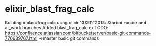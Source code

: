 # elixir_blast_frag_calc
Building a blast/frag calc using elixir
13SEPT2018:
   Started master and at_work branches 
   Added blast_frag_calc.ex 
   TODO: https://confluence.atlassian.com/bitbucketserver/basic-git-commands-776639767.html
    ->master basic git commands